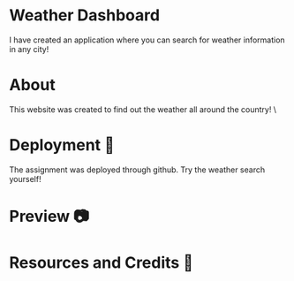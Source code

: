 # Weather Dashboard
I have created an application where you can search for weather information in any city!

# About
This website was created to find out the weather all around the country! \

# Deployment 🚀
The assignment was deployed through github.
Try the weather search yourself! 


# Preview 📷


# Resources and Credits 📣

